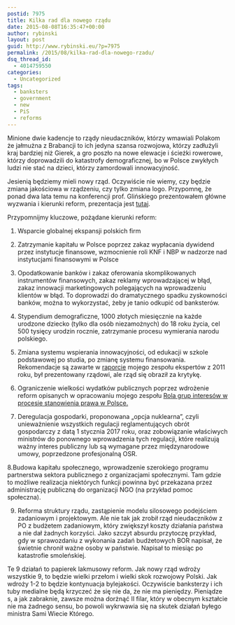 ```yaml
---
postid: 7975
title: Kilka rad dla nowego rządu
date: 2015-08-08T16:35:47+00:00
author: rybinski
layout: post
guid: http://www.rybinski.eu/?p=7975
permalink: /2015/08/kilka-rad-dla-nowego-rzadu/
dsq_thread_id:
  - 4014759550
categories:
  - Uncategorized
tags:
  - banksters
  - government
  - new
  - PiS
  - reforms
---
```

Minione dwie kadencje to rządy nieudaczników, którzy wmawiali Polakom że jałmużna z Brabancji to ich jedyna szansa rozwojowa, którzy zadłużyli kraj bardziej niż Gierek, a gro poszło na nowe elewacje i ścieżki rowerowe, którzy doprowadzili do katastrofy demograficznej, bo w Polsce zwykłych ludzi nie stać na dzieci, którzy zamordowali innowacyjność.

Jesienią będziemy mieli nowy rząd. Oczywiście nie wiemy, czy będzie zmiana jakościowa w rządzeniu, czy tylko zmiana logo. Przypomnę, że ponad dwa lata temu na konferencji prof. Glińskiego prezentowałem główne wyzwania i kierunki reform, prezentacja jest [tutaj](http://www.slideshare.net/rybinski/konferencja-prof-glinskiego-o-reformach-prezentacja-prof-rybinski).

Przypomnijmy kluczowe, pożądane kierunki reform:

1. Wsparcie globalnej ekspansji polskich firm

2. Zatrzymanie kapitału w Polsce poprzez zakaz wypłacania dywidend przez instytucje finansowe, wzmocnienie roli KNF i NBP w nadzorze nad instytucjami finansowymi w Polsce

3. Opodatkowanie banków i zakaz oferowania skomplikowanych instrumentów finansowych, zakaz reklamy wprowadzającej w błąd, zakaz innowacji marketingowych polegających na wprowadzeniu klientów w błąd. To doprowadzi do dramatycznego spadku zyskowności banków, można to wykorzystać, żeby je tanio odkupić od banksterów.

4. Stypendium demograficzne, 1000 złotych miesięcznie na każde urodzone dziecko (tylko dla osób niezamożnych) do 18 roku życia, cel 500 tysięcy urodzin rocznie, zatrzymanie procesu wymierania narodu polskiego.

5. Zmiana systemu wspierania innowacyjności, od edukacji w szkole podstawowej po studia, po zmianę systemu finansowania. Rekomendacje są zawarte w [raporcie](http://2011.kongresig.pl/files/Raport_final.pdf) mojego zespołu ekspertów z 2011 roku, był prezentowany rządowi, ale rząd się obraził za krytykę.

6. Ograniczenie wielkości wydatków publicznych poprzez wdrożenie reform opisanych w opracowaniu mojego zespołu [Rola grup interesów w procesie stanowienia prawa w Polsce.](http://papers.ssrn.com/sol3/papers.cfm?abstract_id=2372271)

7. Deregulacja gospodarki, proponowana „opcja nuklearna”, czyli unieważnienie wszystkich regulacji reglamentujących obrót gospodarczy z datą 1 stycznia 2017 roku, oraz zobowiązanie właściwych ministrów do ponownego wprowadzenia tych regulacji, które realizują ważny interes publiczny lub są wymagane przez międzynarodowe umowy, poprzedzone profesjonalną OSR.

8.Budowa kapitału społecznego, wprowadzenie szerokiego programu partnerstwa sektora publicznego z organizacjami społecznymi. Tam gdzie to możliwe realizacja niektórych funkcji powinna być przekazana przez administrację publiczną do organizacji NGO (na przykład pomoc społeczna).

9. Reforma struktury rządu, zastąpienie modelu silosowego podejściem zadaniowym i projektowym. Ale nie tak jak zrobił rząd nieudaczników z PO z budżetem zadaniowym, który zwiększył koszty działania państwa a nie dał żadnych korzyści. Jako szczyt absurdu przytoczę przykład, gdy w sprawozdaniu z wykonania zadań budżetowych BOR napisał, że świetnie chronił ważne osoby w państwie. Napisał to miesiąc po katastrofie smoleńskiej.

Te 9 działań to papierek lakmusowy reform. Jak nowy rząd wdroży wszystkie 9, to będzie wielki przełom i wielki skok rozwojowy Polski. Jak wdroży 1-2 to będzie kontynuacja bylejakości. Oczywiście banksterzy i ich tuby medialne będą krzyczeć że się nie da, że nie ma pieniędzy. Pieniądze s, a jak zabraknie, zawsze można dorżnąć II filar, który w obecnym kształcie nie ma żadnego sensu, bo powoli wykrwawia się na skutek działań byłego ministra Sami Wiecie Którego.

 

